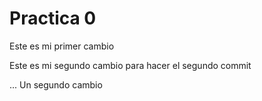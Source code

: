  # Practica 0

Este es mi primer cambio

Este es mi segundo cambio para hacer el segundo commit

... Un segundo cambio